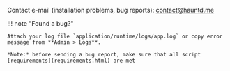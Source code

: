 Contact e-mail (installation problems, bug reports): [contact@hauntd.me](mailto:contact@hauntd.me)

!!! note "Found a bug?"

    Attach your log file `application/runtime/logs/app.log` or copy error message from **Admin > Logs**.
    
    *Note:* before sending a bug report, make sure that all script [requirements](requirements.html) are met
